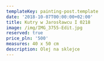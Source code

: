 ```yaml
---
templateKey: painting-post.template
date: '2018-10-07T00:00:00+02:00'
title: Kutry w Jarosławcu I 0218
image: /img/IMG_3755-Edit.jpg
reserved: true
price_pln: '500'
measures: 40 x 50 cm
description: Olej na sklejce
---
```


